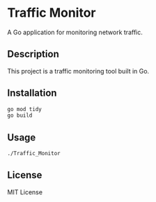 # Traffic Monitor

A Go application for monitoring network traffic.

## Description

This project is a traffic monitoring tool built in Go.

## Installation

```bash
go mod tidy
go build
```

## Usage

```bash
./Traffic_Monitor
```

## License

MIT License